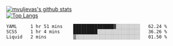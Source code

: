 [![mvuljevas's github stats](https://github-readme-stats.vercel.app/api?username=mvuljevas&show_icons=true&theme=dracula)](https://www.mvuljevas.com)
<br>
[![Top Langs](https://github-readme-stats.vercel.app/api/top-langs/?username=mvuljevas&theme=dracula)](https://www.mvuljevas.com)

<!--START_SECTION:waka-->
```text
YAML     1 hr 51 mins    ███████████████▓░░░░░░░░░   62.24 % 
SCSS     1 hr 4 mins     █████████░░░░░░░░░░░░░░░░   36.26 % 
Liquid   2 mins          ▒░░░░░░░░░░░░░░░░░░░░░░░░   01.50 % 
```
<!--END_SECTION:waka-->
